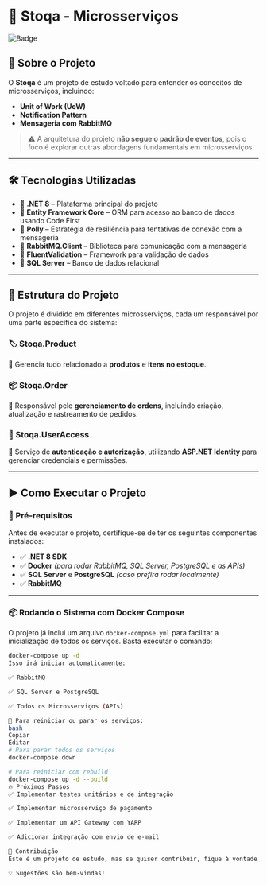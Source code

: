 # 🚀 Stoqa - Microsserviços

![Badge](https://img.shields.io/badge/Status-Em%20Desenvolvimento-blue)

## 📌 Sobre o Projeto

O **Stoqa** é um projeto de estudo voltado para entender os conceitos de microsserviços, incluindo:

- **Unit of Work (UoW)**
- **Notification Pattern**
- **Mensageria com RabbitMQ**

> ⚠️ A arquitetura do projeto **não segue o padrão de eventos**, pois o foco é explorar outras abordagens fundamentais em microsserviços.

---

## 🛠️ Tecnologias Utilizadas

- 🔹 **.NET 8** – Plataforma principal do projeto  
- 🔹 **Entity Framework Core** – ORM para acesso ao banco de dados usando Code First  
- 🔹 **Polly** – Estratégia de resiliência para tentativas de conexão com a mensageria  
- 🔹 **RabbitMQ.Client** – Biblioteca para comunicação com a mensageria  
- 🔹 **FluentValidation** – Framework para validação de dados  
- 🔹 **SQL Server** – Banco de dados relacional  

---

## 📂 Estrutura do Projeto

O projeto é dividido em diferentes microsserviços, cada um responsável por uma parte específica do sistema:

### 🏷️ Stoqa.Product

📌 Gerencia tudo relacionado a **produtos** e **itens no estoque**.

### 📦 Stoqa.Order

📌 Responsável pelo **gerenciamento de ordens**, incluindo criação, atualização e rastreamento de pedidos.

### 🔐 Stoqa.UserAccess

📌 Serviço de **autenticação e autorização**, utilizando **ASP.NET Identity** para gerenciar credenciais e permissões.

---

## ▶️ Como Executar o Projeto

### 🔧 Pré-requisitos

Antes de executar o projeto, certifique-se de ter os seguintes componentes instalados:

- ✅ **.NET 8 SDK**  
- ✅ **Docker** *(para rodar RabbitMQ, SQL Server, PostgreSQL e as APIs)*  
- ✅ **SQL Server** e **PostgreSQL** *(caso prefira rodar localmente)*  
- ✅ **RabbitMQ**

---

### 📦 Rodando o Sistema com Docker Compose

O projeto já inclui um arquivo `docker-compose.yml` para facilitar a inicialização de todos os serviços. Basta executar o comando:

```bash
docker-compose up -d
Isso irá iniciar automaticamente:

✅ RabbitMQ

✅ SQL Server e PostgreSQL

✅ Todos os Microsserviços (APIs)

🔁 Para reiniciar ou parar os serviços:
bash
Copiar
Editar
# Para parar todos os serviços
docker-compose down

# Para reiniciar com rebuild
docker-compose up -d --build
🔥 Próximos Passos
✅ Implementar testes unitários e de integração

✅ Implementar microsserviço de pagamento

✅ Implementar um API Gateway com YARP

✅ Adicionar integração com envio de e-mail

🤝 Contribuição
Este é um projeto de estudo, mas se quiser contribuir, fique à vontade para abrir issues e pull requests!

💡 Sugestões são bem-vindas!
